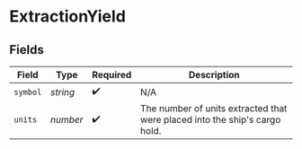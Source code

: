 # ExtractionYield


## Fields

| Field                                                                      | Type                                                                       | Required                                                                   | Description                                                                |
| -------------------------------------------------------------------------- | -------------------------------------------------------------------------- | -------------------------------------------------------------------------- | -------------------------------------------------------------------------- |
| `symbol`                                                                   | *string*                                                                   | :heavy_check_mark:                                                         | N/A                                                                        |
| `units`                                                                    | *number*                                                                   | :heavy_check_mark:                                                         | The number of units extracted that were placed into the ship's cargo hold. |